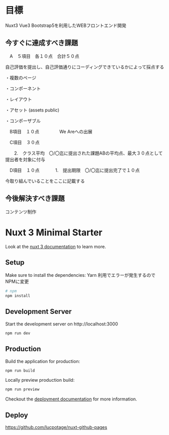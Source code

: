 # 目標

Nuxt3 Vue3 Bootstrap5を利用したWEBフロントエンド開発

## 今すぐに達成すべき課題

　A　５項目　各１０点　合計５０点

自己評価を提出し、自己評価通りにコーディングできているかによって採点する

・複数のページ

・コンポーネント

・レイアウト

・アセット (assets public)

・コンポーザブル


　B項目　１０点
　　
　　We Areへの出展


　C項目　３０点

　　2.　クラス平均　〇/〇迄に提出された課題ABの平均点、最大３０点として提出者を対象に付与


　D項目　１０点
　
　　1.　提出期限　〇/〇迄に提出完了で１０点

今取り組んでいることをここに記載する

## 今後解決すべき課題

コンテンツ制作
# Nuxt 3 Minimal Starter

Look at the [nuxt 3 documentation](https://v3.nuxtjs.org) to learn more.

## Setup

Make sure to install the dependencies:
Yarn 利用でエラーが発生するのでNPMに変更

```bash
# npm
npm install

```

## Development Server

Start the development server on http://localhost:3000

```bash
npm run dev
```

## Production

Build the application for production:

```bash
npm run build
```

Locally preview production build:

```bash
npm run preview
```

Checkout the [deployment documentation](https://v3.nuxtjs.org/guide/deploy/presets) for more information.

## Deploy

<https://github.com/lucpotage/nuxt-github-pages>
